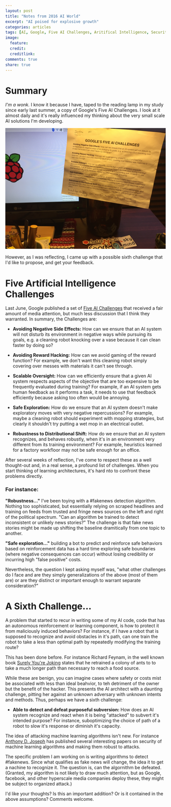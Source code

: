 ```yaml
---
layout: post
title: "Notes from 2016 AI World"
excerpt: "AI poised for explosive growth"
categories: articles
tags: [AI, Google, Five AI Challenges, Aritifical Intelligence, Security, Sixth Challenge]
image:
  feature: 
  credit: 
  creditlink: 
comments: true
share: true
---
```


# Summary
_I'm a wonk._ I know it because I have, taped to the reading lamp in my study since early last summer, a copy of Google's Five AI Challenges. I look at it almost daily and it's really influenced my thinking about the very small scale AI solutions I'm developing.

![center](/figures/2016-11-01-Six_AI_Challenges/2016-study.jpg) 

However, as I was reflecting, I came up with a possible sixth challenge that I'd like to propose, and get your feedback.


# Five Artificial Intelligence Challenges

Last June, Google published a set of [Five AI Challenges](http://www.dailymail.co.uk/sciencetech/article-3654714/Forget-killer-robots-Google-identifies-five-mundane-challenges-facing-artificial-intelligence-including-annoying.html) that received a fair amount of media attention, but much less discussion that I think they warranted. In summary, the Challenges are:

* __Avoiding Negative Side Effects:__ How can we ensure that an AI system will not disturb its environment in negative ways while pursuing its goals, e.g. a cleaning robot knocking over a vase because it can clean faster by doing so?

* __Avoiding Reward Hacking:__ How can we avoid gaming of the reward function? For example, we don't want this cleaning robot simply covering over messes with materials it can't see through.

* __Scalable Oversight:__ How can we efficiently ensure that a given AI system respects aspects of the objective that are too expensive to be frequently evaluated during training? For example, if an AI system gets human feedback as it performs a task, it needs to use that feedback efficiently because asking too often would be annoying.

* __Safe Exploration:__ How do we ensure that an AI system doesn't make exploratory moves with very negative repercussions? For example, maybe a cleaning robot should experiment with mopping strategies, but clearly it shouldn't try putting a wet mop in an electrical outlet.

* __Robustness to Distributional Shift:__ How do we ensure that an AI system recognizes, and behaves robustly, when it's in an environment very different from its training environment? For example, heuristics learned for a factory workfloor may not be safe enough for an office.


After several weeks of reflection, I've come to respect these as a well thought-out and, in a real sense, a profound list of challenges. When you start thinking of learning architectures, it's hard nto to confront these problems directly. 

### For instance:  
__"Robustness..."__ I've been toying with a #fakenews detection algorithm. Nothing too sophisticated, but essentially relying on scraped headlines and training on feeds from trusted and fringe news sources on the left and right of the political spectrum. "Can an algorithm be trained to detect inconsistent or unlikely news stories?" The challenge is that fake news stories might be made up shifting the baseline dramitically from one topic to another. 

__"Safe exploration..."__ building a bot to predict and reinforce safe behaviors based on reinforcement data has a hard time exploring safe boundaries (where negative consequences can occur) without losing credibility or incurring high "false positive" costs. 

Nevertheless, the question I kept asking myself was, "what other challenges do I face and are they simply generalizations of the above (most of them are) or are they distinct or important enough to warrant separate consideration?"

# A Sixth Challenge...

A problem that started to recur in writing some of my AI code, code that has an autonomous reinforcement or learning component, is how to protect it from maliciously induced behaviors? For instance, if I have a robot that is supposed to recognize and avoid obstacles in it's path, can one train the robot to take a less than optimal path by repeatedly modifying the training route?

This has been done before. For instance Richard Feynam, in the well known book [Surely You're Joking](https://www.amazon.com/Surely-Feynman-Adventures-Curious-Character/dp/0393316041) states that he retrained a colony of ants to to take a much longer path than necessary to reach a food source. 

While these are benign, you can imagine cases where safety or costs mist be associated with less than ideal beahvior, to teh detriment of the owner but the benefit of the hacker. This presents the AI architect with a daunting challenge, pitting her against an unknown adversary with unknown intents and methods. Thus, perhaps we have a sixth challenge:

* __Able to detect and defeat purposeful subversion:__ How does an AI system recognize and react when it is being "attacked" to subvert it's intended purpose? For instance, suboptimizing the choice of path of a robot to slow it's response or diminish it's capacity. 

The idea of attacking machine learning algorithms isn't new. For instance [Anthony D. Joseph](https://www2.eecs.berkeley.edu/Faculty/Homepages/joseph.html) has published several interesting papers on security of machine learning algorithms and making them robust to attacks.

The specific problem I am working on is writing algorithms to detect #fakenews. Since what qualifies as fake news will change, the idea it to get a nachine to recognize it. The question is, can the algornithm be defeated. (Granted, my algorithm is not likely to draw much attention, but as Google, facebook, and other hyperscale media companies deploy these, they might be subject to organized attack.)

I'd like your thoughts? Is this an important addition? Or is it contained in the above assumptions? Comments welcome. 













